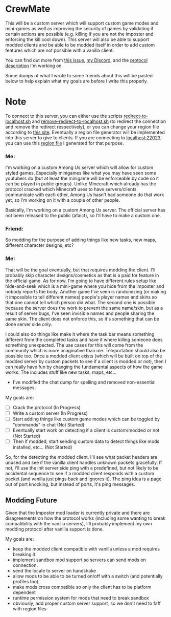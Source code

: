 # CrewMate

This will be a custom server which will support custom game modes and mini-games as well as improving the security of games by validating if certain actions are possible (e.g. killing if you are not the imposter and enforcing the kill cool down). This server will also be able to support modded clients and be able to be modded itself in order to add custom features which are not possible with a vanilla client.

You can find out more from [this issue][nickcis-issue], [my Discord][discord], and the [protocol description][wiki] I'm working on.

Some dumps of what I wrote to some friends about this will be pasted below to help explain what my goals are before I write this properly.

# Note

To connect to this server, you can either use the scripts [redirect-to-localhost.sh][redirect-file] and [remove-redirect-to-localhost.sh][remove-redirect-file] (to redirect the connection and remove the redirect respectively), or you can change your region file according to [this site][regionFileGenerator]. Eventually a region file generator will be implemented into this server to give to clients. If you are connecting to [localhost:22023][localhost], you can use this [region file][regionFile] I generated for that purpose.

### Me:

I'm working on a custom Among Us server which will allow for custom styled games. Especially minigames like what you may have seen some youtubers do (but at least the minigame will be enforceable by code so it can be played in public groups).
Unlike Minecraft which already has the protocol cracked which Minecraft uses to have servers/clients communicate with each other, Among Us hasn't had someone do that work yet, so I'm working on it with a couple of other people.

Basically, I'm working on a custom Among Us server. The official server has not been released to the public (afaict), so I'll have to make a custom one.

### Friend:

So modding for the purpose of adding things like new tasks, new maps, different character designs, etc?

### Me:

That will be the goal eventually, but that requires modding the client. I'll probably skip character designs/cosmetics as that is a paid for feature in the official game. As for now, I'm going to have different rules setup like hide-and-seek which is a mini-game where you hide from the imposter and nobody reports the body. Another game I've seen is randomizing (or making it impossible to tell different names) people's player names and skins so that one cannot tell which person did what.
The second one is possible because the server does the work to prevent the same name/skin, but as a result of server bugs, I've seen invisible names and people sharing the same skin. The client does not enforce this, so it's something that can be done server side only.

I could also do things like make it where the task bar means something different from the completed tasks and have it where killing someone does something unexpected. The use cases for this will come from the community which is more imaginative than me.
Teleportation should also be possible too.
Once a modded client exists (which will be built on top of the modded server by custom packets to see if a client is modded or not), then I can really have fun by changing the fundamental aspects of how the game works. The includes stuff like new tasks, maps, etc...

* I've modified the chat dump for spelling and removed non-essential messages.

My goals are:
* [ ] Crack the protocol (In Progress)
* [ ] Write a custom server (In Progress)
* [ ] Start adding things like custom game modes which can be toggled by "commands" in chat (Not Started)
* [ ] Eventually start work on detecting if a client is custom/modded or not (Not Started)
* [ ] Then if modded, start sending custom data to detect things like mods installed, etc... (Not Started)

So, for the detecting the modded client, I'll see what packet headers are unused and see if the vanilla client handles unknown packets gracefully. If not, I'll use the init server side ping with a predefined, but not likely to be accidental sequence to see if a modded client responds with a custom packet (and vanilla just pings back and ignores it). The ping idea is a page out of port knocking, but instead of ports, it's ping messages.

## Modding Future

Given that the Imposter mod loader is currently private and there are disagreements on how the protocol works (including some wanting to break compatibility with the vanilla servers), I'll probably implement my own modding protocol after vanilla support is done.

My goals are: 

* keep the modded client compatible with vanilla unless a mod requires breaking it.
* implement sandbox mod support so servers can send mods on connection.
* send the locale to server on handshake
* allow mods to be able to be turned on/off with a switch (and potentially profiles too).
* make mods cross compatible so only the client has to be platform dependent
* runtime permission system for mods that need to break sandbox
* obviously, add proper custom server support, so we don't need to faff with region files

[nickcis-issue]: https://github.com/NickCis/among-us-proxy/issues/4
[discord]: https://discord.com/invite/DFUaVMx
[wiki]: https://github.com/alexis-evelyn/Among-Us-Protocol/wiki
[regionFileGenerator]: https://aeonlucid.com/Impostor/
[localhost]: udp://127.0.0.1:22023/
[redirect-file]: redirect-to-localhost.sh
[remove-redirect-file]: remove-redirect-to-localhost.sh
[regionFile]: regionInfo.dat